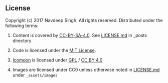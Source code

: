 ## License

Copyright (c) 2017 Navdeep Singh. All rights reserved. Distributed under the following terms:

1. Content is covered by [CC-BY-SA-4.0](https://creativecommons.org/licenses/by-sa/4.0/). See [LICENSE.md](_posts/LICENSE.md) in _posts directory

2. Code is licensed under the [MIT License](https://opensource.org/licenses/MIT).

3. [Icomoon](https://icomoon.io) is licensed under [GPL](http://www.gnu.org/licenses/gpl.html) / [CC BY 4.0](https://creativecommons.org/licenses/by/4.0/)

4. Images are licensed under CC0 unless otherwise noted in [LICENSE.md](_assets/images/LICENSE.md) under `_assets/images`
